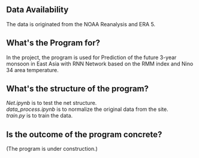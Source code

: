 ## Data Availability
The data is originated from the NOAA Reanalysis and ERA 5.
## What's the Program for?
In the project, the program is used for Prediction of the future 3-year monsoon in East Asia with RNN Network based on the RMM index and Nino 34 area temperature.
## What's the structure of the program?
*Net.ipynb* is to test the net structure.\
*data_process.ipynb* is to normalize the original data from the site.\
*train.py* is to train the data.
## Is the outcome of the program concrete?
(The program is under construction.)
